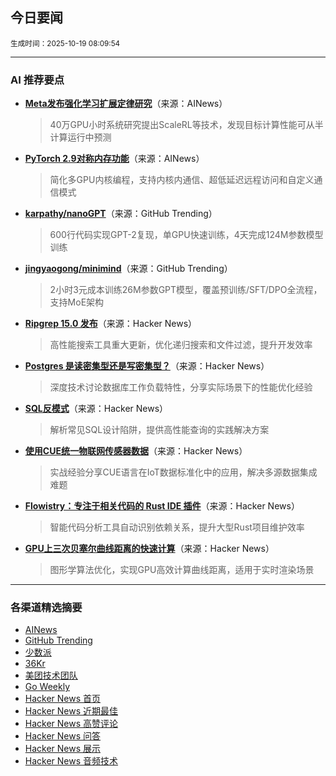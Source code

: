 ## 今日要闻

<sub> 生成时间：2025-10-19 08:09:54</sub>


---

### AI 推荐要点

- **[Meta发布强化学习扩展定律研究](https://twitter.com/iScienceLuvr/status/1978793969384624226)**（来源：AINews）  
  > 40万GPU小时系统研究提出ScaleRL等技术，发现目标计算性能可从半计算运行中预测

- **[PyTorch 2.9对称内存功能](https://pytorch.org/blog/pytorch-2-9/)**（来源：AINews）  
  > 简化多GPU内核编程，支持内核内通信、超低延迟远程访问和自定义通信模式

- **[karpathy/nanoGPT](https://github.com/karpathy/nanoGPT)**（来源：GitHub Trending）  
  > 600行代码实现GPT-2复现，单GPU快速训练，4天完成124M参数模型训练

- **[jingyaogong/minimind](https://github.com/jingyaogong/minimind)**（来源：GitHub Trending）  
  > 2小时3元成本训练26M参数GPT模型，覆盖预训练/SFT/DPO全流程，支持MoE架构

- **[Ripgrep 15.0 发布](https://news.ycombinator.com/item?id=45627324)**（来源：Hacker News）  
  > 高性能搜索工具重大更新，优化递归搜索和文件过滤，提升开发效率

- **[Postgres 是读密集型还是写密集型？](https://news.ycombinator.com/item?id=45619108)**（来源：Hacker News）  
  > 深度技术讨论数据库工作负载特性，分享实际场景下的性能优化经验

- **[SQL反模式](https://news.ycombinator.com/item?id=45626985)**（来源：Hacker News）  
  > 解析常见SQL设计陷阱，提供高性能查询的实践解决方案

- **[使用CUE统一物联网传感器数据](https://news.ycombinator.com/item?id=45627048)**（来源：Hacker News）  
  > 实战经验分享CUE语言在IoT数据标准化中的应用，解决多源数据集成难题

- **[Flowistry：专注于相关代码的 Rust IDE 插件](https://news.ycombinator.com/item?id=45627692)**（来源：Hacker News）  
  > 智能代码分析工具自动识别依赖关系，提升大型Rust项目维护效率

- **[GPU上三次贝塞尔曲线距离的快速计算](https://news.ycombinator.com/item?id=45626037)**（来源：Hacker News）  
  > 图形学算法优化，实现GPU高效计算曲线距离，适用于实时渲染场景

---

### 各渠道精选摘要
- [AINews](./ai_news_summary_2025-10-19.md)
- [GitHub Trending](./github_trending_2025-10-19.md)
- [少数派](./shaoshupai_2025-10-19.md)
- [36Kr](./36kr_summary_2025-10-19.md)
- [美团技术团队](./meituan_2025-10-19.md)
- [Go Weekly](./go_weekly_2025-10-19.md)
- [Hacker News 首页](./hacker_news_frontpage_2025-10-19.md)
- [Hacker News 近期最佳](./hacker_news_best_2025-10-19.md)
- [Hacker News 高赞评论](./hacker_news_top_comments_2025-10-19.md)
- [Hacker News 问答](./hacker_news_ask_2025-10-19.md)
- [Hacker News 展示](./hacker_news_show_2025-10-19.md)
- [Hacker News 音频技术](./hacker_news_audio_tech_2025-10-19.md)